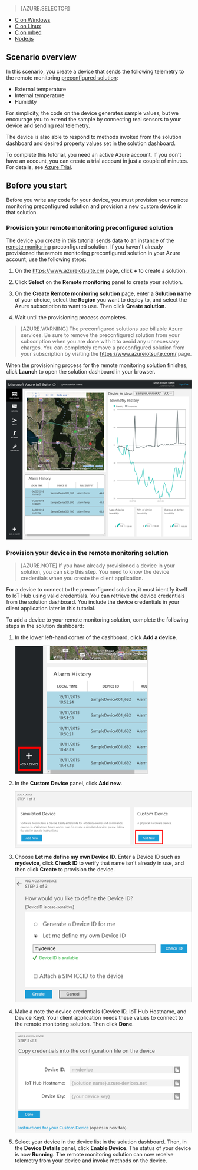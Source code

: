 > [AZURE.SELECTOR]
- [C on Windows](/documentation/articles/iot-suite-connecting-devices/)
- [C on Linux](/documentation/articles/iot-suite-connecting-devices-linux/)
- [C on mbed](/documentation/articles/iot-suite-connecting-devices-mbed/)
- [Node.js](/documentation/articles/iot-suite-connecting-devices-node/)

## Scenario overview
In this scenario, you create a device that sends the following telemetry to the remote monitoring [preconfigured solution][lnk-what-are-preconfig-solutions]:

- External temperature
- Internal temperature
- Humidity

For simplicity, the code on the device generates sample values, but we encourage you to extend the sample by connecting real sensors to your device and sending real telemetry.

The device is also able to respond to methods invoked from the solution dashboard and desired property values set in the solution dashboard.

To complete this tutorial, you need an active Azure account. If you don't have an account, you can create a trial account in just a couple of minutes. For details, see [Azure Trial][lnk-1rmb-trial].

## Before you start
Before you write any code for your device, you must provision your remote monitoring preconfigured solution and provision a new custom device in that solution.

### Provision your remote monitoring preconfigured solution
The device you create in this tutorial sends data to an instance of the [remote monitoring][lnk-remote-monitoring] preconfigured solution. If you haven't already provisioned the remote monitoring preconfigured solution in your Azure account, use the following steps:

1. On the https://www.azureiotsuite.cn/ page, click **+** to create a solution.

2. Click **Select** on the **Remote monitoring** panel to create your solution.
3. On the **Create Remote monitoring solution** page, enter a **Solution name** of your choice, select the **Region** you want to deploy to, and select the Azure subscription to want to use. Then click **Create solution**.
4. Wait until the provisioning process completes.

> [AZURE.WARNING] The preconfigured solutions use billable Azure services. Be sure to remove the preconfigured solution from your subscription when you are done with it to avoid any unnecessary charges. You can completely remove a preconfigured solution from your subscription by visiting the https://www.azureiotsuite.com/ page.

When the provisioning process for the remote monitoring solution finishes, click **Launch** to open the solution dashboard in your browser.

![Solution dashboard][img-dashboard]

### Provision your device in the remote monitoring solution

> [AZURE.NOTE] If you have already provisioned a device in your solution, you can skip this step. You need to know the device credentials when you create the client application.

For a device to connect to the preconfigured solution, it must identify itself to IoT Hub using valid credentials. You can retrieve the device credentials from the solution dashboard. You include the device credentials in your client application later in this tutorial. 

To add a device to your remote monitoring solution, complete the following steps in the solution dashboard:

1. In the lower left-hand corner of the dashboard, click **Add a device**.
   
   ![Add a device][1]
2. In the **Custom Device** panel, click **Add new**.
   
   ![Add a custom device][2]
3. Choose **Let me define my own Device ID**. Enter a Device ID such as **mydevice**, click **Check ID** to verify that name isn't already in use, and then click **Create** to provision the device.
   
   ![Add device ID][3]
4. Make a note the device credentials (Device ID, IoT Hub Hostname, and Device Key). Your client application needs these values to connect to the remote monitoring solution. Then click **Done**.
   
    ![View device credentials][4]
5. Select your device in the device list in the solution dashboard. Then, in the **Device Details** panel, click **Enable Device**. The status of your device is now **Running**. The remote monitoring solution can now receive telemetry from your device and invoke methods on the device.

[img-dashboard]: ./media/iot-suite-selector-connecting/dashboard.png
[1]: ./media/iot-suite-selector-connecting/suite0.png
[2]: ./media/iot-suite-selector-connecting/suite1.png
[3]: ./media/iot-suite-selector-connecting/suite2.png
[4]: ./media/iot-suite-selector-connecting/suite3.png

[lnk-what-are-preconfig-solutions]:/documentation/articles/iot-suite-what-are-preconfigured-solutions/
[lnk-remote-monitoring]:/documentation/articles/iot-suite-remote-monitoring-sample-walkthrough/
[lnk-1rmb-trial]: /pricing/1rmb-trial/